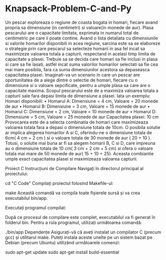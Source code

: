 # Knapsack-Problem-C-and-Py
Un pescar exploreaza o regiune de coasta bogata in homari, fiecare avand propria sa dimensiune (in centimetri) si valoare(in monede de aur). Plasa pescarului are o capacitate limitata, exprimata in numarul total de centimetric pe care ii poate contine. Avand o lista detaliata cu dimensiunile si valorile homarilor disponibili in acea regiune, sarcina este sa se elaboreze o strategie prin care pescarul sa selecteze homarii in asa fel incat sa maximizeze valoarea totala a capturii, respectand in acelasi timp limita de capacitate a plasei. Trebuie sa se decida care homari sa fie inclusi in plasa si care sa fie lasati, astfel incat suma valorilor homarilor selectati sa fie cea mai mare posibila, fara ca suma dimensiunilor acestora sa depaseasca capacitatea plasei. Imaginati-va un scenario in care un pescar are oportunitatea de a alege dintre o selectie de homari, fiecare cu o dimensiune si o valoare sepcificate, pentru a umple plasa sa care are o capacitate maxima. Scopul pescarului este de a maximiza valoarea totala a capturii sale fara depasi limita de dimensiune a plasei. Iata un exemplu: Homari disponibili: • Homarul A: Dimensiune = 4 cm, Valoare = 20 monede de aur • Homarul B: Dimensiune = 3 cm, Valoare = 15 monede de aur • Homarul C: Dimensiune = 2 cm, Valoare = 10 monede de aur • Homarul D: Dimensiune = 5 cm, Valoare = 25 monede de aur Capacitatea plasei: 10 cm Provocarea este de a selecta combinatia de homari care maximizeaza valoarea totala fara a depasi o dimensiune totala de 10cm. O posibila solutie ar implica alegerea homarilor A si C, oferindu-ne o dimensiune totala de 6cm( 4 cm + 2 cm ) si o valoare totala de 30 monede de aur ( 20 + 10 ). Totusi, o solutie mai buna ar fi sa alegem homarii B, C si D, care impreuna au o dimensiune totala de 10 cm( 3 cm + 2 cm + 5 cm) si ofera o valoare totala mai mare de 50 monede de aur( 15 + 10 + 25). Aceasta combiantie umple exact capacitatea plasei si maximizeaza valoarea capturii.

Proiect C
Instrucțiuni de Compilare
Navigați în directorul principal al proiectului:

cd "C Code"
Compilați proiectul folosind Makefile-ul:

make
Această comandă va compila toate fișierele sursă și va crea executabilul bin/app.

Executați programul compilat:

După ce procesul de compilare este complet, executabilul va fi generat în folderul bin. Pentru a rula programul, utilizați următoarea comandă:

./bin/app
Dependențe
Asigurați-vă că aveți instalat un compilator C (precum gcc) și utilitarul make. Puteți instala aceste unelte pe un sistem bazat pe Debian (precum Ubuntu) utilizând următoarele comenzi:

sudo apt-get update
sudo apt-get install build-essential
